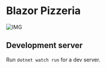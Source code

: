 # Blazor Pizzeria

![IMG](https://user-images.githubusercontent.com/84385728/229621995-2be64a5c-d181-40cc-8074-35d95fe33425.png)

## Development server

Run `dotnet watch run` for a dev server. 
